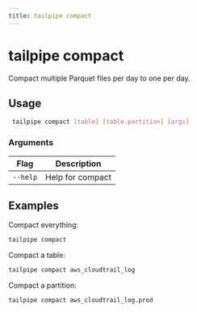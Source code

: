 ```yaml
---
title: tailpipe compact
---
```


# tailpipe compact

Compact multiple Parquet files per day to one per day.

## Usage
```bash
 tailpipe compact [table] [table.partition] [args]
 ```

### Arguments

| Flag | Description
|-|-
|  `--help`          |  Help for compact


## Examples

Compact everything:

```bash
tailpipe compact
```

Compact a table:

```bash
tailpipe compact aws_cloudtrail_log
```

<!--
Compact a table's newest 7 days:

```bash
tailpipe compact aws_cloudtrail_log  --from T-7d
```

Compact a table between two dates:

```bash
tailpipe compact aws_cloudtrail_log  --from 1/1/2024 --to 2/1/2024
```
-->

Compact a partition:

```bash
tailpipe compact aws_cloudtrail_log.prod
```

<!--
Compact specific days for partition:

```bash
tailpipe compact aws_cloudtrail_log.prod  --from 1/1/2024 --from 2/1/2024
tailpipe compact aws_cloudtrail_log.prod  --from T-7d
```
-->

